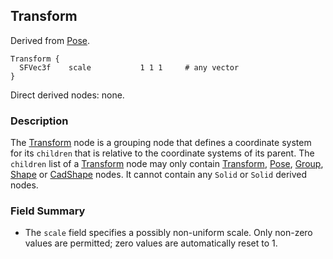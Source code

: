 ## Transform

Derived from [Pose](pose.md).

```
Transform {
  SFVec3f    scale           1 1 1     # any vector
}
```

Direct derived nodes: none.

### Description

The [Transform](#transform) node is a grouping node that defines a coordinate system for its `children` that is relative to the coordinate systems of its parent.
The `children` list of a [Transform](#transform) node may only contain [Transform](#transform), [Pose](pose.md), [Group](group.md), [Shape](shape.md) or [CadShape](cadshape.md) nodes.
It cannot contain any `Solid` or `Solid` derived nodes.

### Field Summary

- The `scale` field specifies a possibly non-uniform scale.
Only non-zero values are permitted; zero values are automatically reset to 1.
